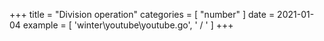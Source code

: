 +++
title = "Division operation"
categories = [ "number" ]
date = 2021-01-04
example = [
   'winter\youtube\youtube.go', ' / '
]
+++
